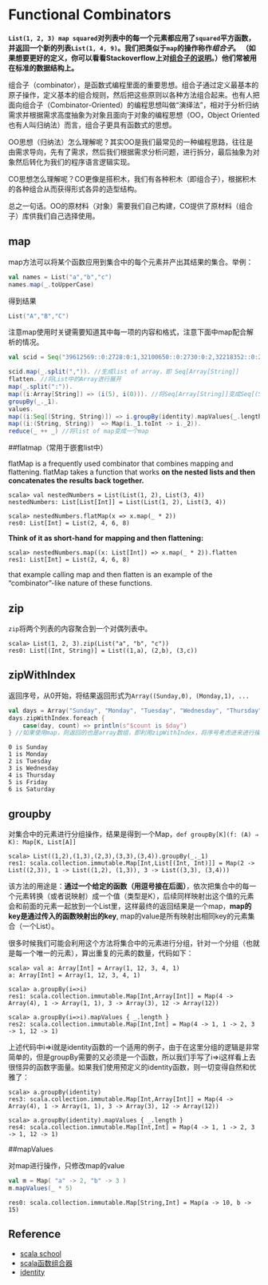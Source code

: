 # Functional Combinators

**`List(1, 2, 3) map squared`对列表中的每一个元素都应用了`squared`平方函数，并返回一个新的列表`List(1, 4, 9)`。我们把类似于`map`的操作称作*组合子*。 （如果想要更好的定义，你可以看看Stackoverflow上对[组合子的说明](http://stackoverflow.com/questions/7533837/explanation-of-combinators-for-the-working-man)。）他们常被用在标准的数据结构上。** 

组合子（combinator），是函数式编程里面的重要思想。组合子通过定义最基本的原子操作，定义基本的组合规则，然后把这些原则以各种方法组合起来。也有人把面向组合子（Combinator-Oriented）的编程思想叫做“演绎法”，相对于分析归纳需求并根据需求高度抽象为对象且面向于对象的编程思想（OO，Object Oriented也有人叫归纳法）而言，组合子更具有函数式的思想。

OO思想（归纳法）怎么理解呢？其实OO是我们最常见的一种编程思路，往往是由需求导向，先有了需求，然后我们根据需求分析问题，进行拆分，最后抽象为对象然后转化为我们的程序语言逻辑实现。

CO思想怎么理解呢？CO更像是搭积木，我们有各种积木（即组合子），根据积木的各种组合从而获得形式各异的造型结构。

总之一句话。OO的原材料（对象）需要我们自己构建，CO提供了原材料（组合子）库供我们自己选择使用。

## map

map方法可以将某个函数应用到集合中的每个元素并产出其结果的集合。举例：

```scala
val names = List("a","b","c")
names.map(_.toUpperCase)
```

得到结果

```scala
List("A","B","C")
```

注意map使用时关键需要知道其中每一项的内容和格式，注意下面中map配合解析的情况。



```scala
val scid = Seq("39612569::0:2728:0:1,32100650::0:2730:0:2,32218352::0:2730:0:3,32042828::0:2730:0:4,105894131::0:2730:0:5,32144418::0:2728:0:6,40288371::0:2728:0:7", "32029511::0:2730:0:8,32218351::0:2728:0:9", "32029500::0:2730:0:8,32029511::0:2728:0:8")

scid.map(_.split(",")). //生成list of array，即 Seq[Array[String]]
flatten. //将List中的Array进行展开
map(_.split(":")).
map((i:Array[String]) => (i(5), i(0))). //将Seq[Array[String]]变成Seq[(String, String)]
groupBy(_._1).
values.
map((i:Seq[(String, String)]) => i.groupBy(identity).mapValues{_.length}.maxBy(_._2)._1).
map((i:(String, String))  => Map(i._1.toInt -> i._2)).
reduce(_ ++ _) //将list of map变成一个map
```



##flatmap（常用于嵌套list中）

flatMap is a frequently used combinator that combines mapping and flattening. flatMap takes a function that works **on the nested lists and then concatenates the results back together.**

```
scala> val nestedNumbers = List(List(1, 2), List(3, 4))
nestedNumbers: List[List[Int]] = List(List(1, 2), List(3, 4))

scala> nestedNumbers.flatMap(x => x.map(_ * 2))
res0: List[Int] = List(2, 4, 6, 8)
```

**Think of it as short-hand for mapping and then flattening:**

```
scala> nestedNumbers.map((x: List[Int]) => x.map(_ * 2)).flatten
res1: List[Int] = List(2, 4, 6, 8)
```

that example calling map and then flatten is an example of the “combinator”-like nature of these functions.

## zip

`zip`将两个列表的内容聚合到一个对偶列表中。

```
scala> List(1, 2, 3).zip(List("a", "b", "c"))
res0: List[(Int, String)] = List((1,a), (2,b), (3,c))
```

## zipWithIndex

返回序号，从0开始，将结果返回形式为`Array((Sunday,0), (Monday,1), ...`

```scala
val days = Array("Sunday", "Monday", "Tuesday", "Wednesday", "Thursday", "Friday", "Saturday")
days.zipWithIndex.foreach {
    case(day, count) => println(s"$count is $day")
} //如果使用map，则返回的也是array数组，即利用zipWithIndex，将序号考虑进来进行操作
```

```
0 is Sunday
1 is Monday
2 is Tuesday
3 is Wednesday
4 is Thursday
5 is Friday
6 is Saturday
```

## groupby

对集合中的元素进行分组操作，结果是得到一个Map，`def groupBy[K](f: (A) ⇒ K): Map[K, List[A]]`

```
scala> List((1,2),(1,3),(2,3),(3,3),(3,4)).groupBy(_._1)
res1: scala.collection.immutable.Map[Int,List[(Int, Int)]] = Map(2 -> List((2,3)), 1 -> List((1,2), (1,3)), 3 -> List((3,3), (3,4)))
```

该方法的用途是：**通过一个给定的函数（用逗号接在后面）**，依次把集合中的每一个元素转换（或者说映射）成一个值（类型是K），后续同样映射出这个值的元素会和前面的元素一起放到一个List里，这样最终的返回结果是一个map，**map的key是通过传入的函数映射出的key**, map的value是所有映射出相同key的元素集合（一个List）。

很多时候我们可能会利用这个方法将集合中的元素进行分组，针对一个分组（也就是每一个唯一的元素），算出重复的元素的数量，代码如下：
```
scala> val a: Array[Int] = Array(1, 12, 3, 4, 1)
a: Array[Int] = Array(1, 12, 3, 4, 1)

scala> a.groupBy(i=>i)
res1: scala.collection.immutable.Map[Int,Array[Int]] = Map(4 -> Array(4), 1 -> Array(1, 1), 3 -> Array(3), 12 -> Array(12))

scala> a.groupBy(i=>i).mapValues { _.length }
res2: scala.collection.immutable.Map[Int,Int] = Map(4 -> 1, 1 -> 2, 3 -> 1, 12 -> 1)
```
上述代码中i=>i就是identity函数的一个适用的例子，由于在这里分组的逻辑是非常简单的，但是groupBy需要的又必须是一个函数，所以我们手写了i=>i这样看上去很怪异的函数字面量。如果我们使用预定义的identity函数，则一切变得自然和优雅了：
```
scala> a.groupBy(identity)
res3: scala.collection.immutable.Map[Int,Array[Int]] = Map(4 -> Array(4), 1 -> Array(1, 1), 3 -> Array(3), 12 -> Array(12))

scala> a.groupBy(identity).mapValues { _.length }
res4: scala.collection.immutable.Map[Int,Int] = Map(4 -> 1, 1 -> 2, 3 -> 1, 12 -> 1)
```

##mapValues

对map进行操作，只修改map的value

```scala
val m = Map( "a" -> 2, "b" -> 3 )
m.mapValues(_ * 5)
```

```
res0: scala.collection.immutable.Map[String,Int] = Map(a -> 10, b -> 15)
```

## Reference

- [scala school](https://twitter.github.io/scala_school/collections.html)
- [scala函数组合器](https://blog.csdn.net/springlustre/article/details/52882205)
- [identity](https://blog.csdn.net/bluishglc/article/details/52806646 )